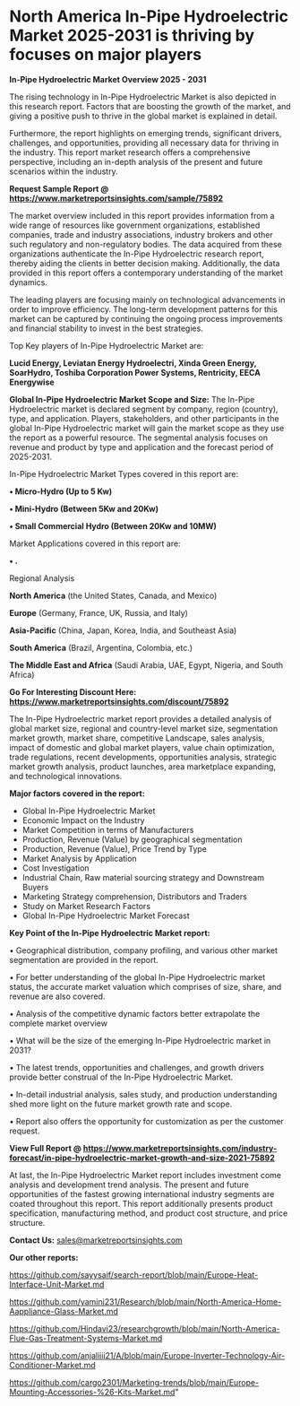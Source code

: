 # North America In-Pipe Hydroelectric Market 2025-2031 is thriving by focuses on major players

<Strong> In-Pipe Hydroelectric Market Overview 2025 - 2031</strong>

The rising technology in In-Pipe Hydroelectric Market is also depicted in this research report. Factors that are boosting the growth of the market, and giving a positive push to thrive in the global market is explained in detail.

Furthermore, the report highlights on emerging trends, significant drivers, challenges, and opportunities, providing all necessary data for thriving in the industry. This report market research offers a comprehensive perspective, including an in-depth analysis of the present and future scenarios within the industry.

<strong>Request Sample Report @ <a href=https://www.marketreportsinsights.com/sample/75892>https://www.marketreportsinsights.com/sample/75892</a></strong>

The market overview included in this report provides information from a wide range of resources like government organizations, established companies, trade and industry associations, industry brokers and other such regulatory and non-regulatory bodies. The data acquired from these organizations authenticate the In-Pipe Hydroelectric research report, thereby aiding the clients in better decision making. Additionally, the data provided in this report offers a contemporary understanding of the market dynamics.

The leading players are focusing mainly on technological advancements in order to improve efficiency. The long-term development patterns for this market can be captured by continuing the ongoing process improvements and financial stability to invest in the best strategies.

Top Key players of In-Pipe Hydroelectric Market are:

<strong>Lucid Energy, Leviatan Energy Hydroelectri, Xinda Green Energy, SoarHydro, Toshiba Corporation Power Systems, Rentricity, EECA Energywise</strong>

<strong><b>Global In-Pipe Hydroelectric Market Scope and Size:</b></strong>
The In-Pipe Hydroelectric market is declared segment by company, region (country), type, and application. Players, stakeholders, and other participants in the global In-Pipe Hydroelectric market will gain the market scope as they use the report as a powerful resource. The segmental analysis focuses on revenue and product by type and application and the forecast period of 2025-2031.

In-Pipe Hydroelectric Market Types covered in this report are:

<strong>• Micro-Hydro (Up to 5 Kw)

• Mini-Hydro (Between 5Kw and 20Kw)

• Small Commercial Hydro (Between 20Kw and 10MW)</strong>

Market Applications covered in this report are:

<strong>• .</strong> 

Regional Analysis

<strong>North America</strong> (the United States, Canada, and Mexico)

<strong>Europe</strong> (Germany, France, UK, Russia, and Italy)

<strong>Asia-Pacific</strong> (China, Japan, Korea, India, and Southeast Asia)

<strong>South America</strong> (Brazil, Argentina, Colombia, etc.)

<strong>The Middle East and Africa</strong> (Saudi Arabia, UAE, Egypt, Nigeria, and South Africa)

<strong>Go For Interesting Discount Here: <a href=https://www.marketreportsinsights.com/discount/75892>https://www.marketreportsinsights.com/discount/75892</a></strong>

The In-Pipe Hydroelectric market report provides a detailed analysis of global market size, regional and country-level market size, segmentation market growth, market share, competitive Landscape, sales analysis, impact of domestic and global market players, value chain optimization, trade regulations, recent developments, opportunities analysis, strategic market growth analysis, product launches, area marketplace expanding, and technological innovations.

<strong><b>Major factors covered in the report:</b></strong>
<ul>
  <li>Global In-Pipe Hydroelectric Market </li>
  <li>Economic Impact on the Industry</li>
  <li>Market Competition in terms of Manufacturers</li>
  <li>Production, Revenue (Value) by geographical segmentation</li>
  <li>Production, Revenue (Value), Price Trend by Type</li>
  <li>Market Analysis by Application</li>
  <li>Cost Investigation</li>
  <li>Industrial Chain, Raw material sourcing strategy and Downstream Buyers</li>
  <li>Marketing Strategy comprehension, Distributors and Traders</li>
  <li>Study on Market Research Factors</li>
  <li>Global In-Pipe Hydroelectric Market Forecast</li>
</ul>

<strong><b>Key Point of the In-Pipe Hydroelectric Market report:</b></strong>

• Geographical distribution, company profiling, and various other market segmentation are provided in the report.

• For better understanding of the global In-Pipe Hydroelectric market status, the accurate market valuation which comprises of size, share, and revenue are also covered.

• Analysis of the competitive dynamic factors better extrapolate the complete market overview

• What will be the size of the emerging In-Pipe Hydroelectric market in 2031?

• The latest trends, opportunities and challenges, and growth drivers provide better construal of the In-Pipe Hydroelectric Market.

• In-detail industrial analysis, sales study, and production understanding shed more light on the future market growth rate and scope.

• Report also offers the opportunity for customization as per the customer request.

<strong><b>View Full Report @ <a href=https://www.marketreportsinsights.com/industry-forecast/in-pipe-hydroelectric-market-growth-and-size-2021-75892>https://www.marketreportsinsights.com/industry-forecast/in-pipe-hydroelectric-market-growth-and-size-2021-75892</a></b></strong>


At last, the In-Pipe Hydroelectric Market report includes investment come analysis and development trend analysis. The present and future opportunities of the fastest growing international industry segments are coated throughout this report. This report additionally presents product specification, manufacturing method, and product cost structure, and price structure.

<strong>Contact Us:</strong>
sales@marketreportsinsights.com

<strong>Our other reports:</strong>

<a href=https://github.com/sayysaif/search-report/blob/main/Europe-Heat-Interface-Unit-Market.md>https://github.com/sayysaif/search-report/blob/main/Europe-Heat-Interface-Unit-Market.md</a>

<a href=https://github.com/yamini231/Research/blob/main/North-America-Home-Aappliance-Glass-Market.md>https://github.com/yamini231/Research/blob/main/North-America-Home-Aappliance-Glass-Market.md</a>

<a href=https://github.com/Hindavi23/researchgrowth/blob/main/North-America-Flue-Gas-Treatment-Systems-Market.md>https://github.com/Hindavi23/researchgrowth/blob/main/North-America-Flue-Gas-Treatment-Systems-Market.md</a>

<a href=https://github.com/anjaliiii21/A/blob/main/Europe-Inverter-Technology-Air-Conditioner-Market.md>https://github.com/anjaliiii21/A/blob/main/Europe-Inverter-Technology-Air-Conditioner-Market.md</a>

<a href=https://github.com/cargo2301/Marketing-trends/blob/main/Europe-Mounting-Accessories-%26-Kits-Market.md>https://github.com/cargo2301/Marketing-trends/blob/main/Europe-Mounting-Accessories-%26-Kits-Market.md</a>"
